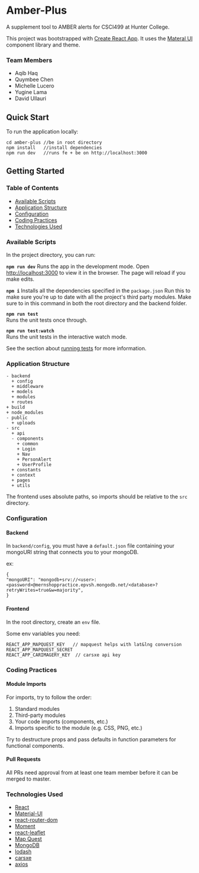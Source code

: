 
# Amber-Plus

A supplement tool to AMBER alerts for CSCI499 at Hunter College.

This project was bootstrapped with [Create React App](https://github.com/facebook/create-react-app). It uses the [Materal UI](https://material-ui.com/) component library and theme.


### Team Members
- Aqib Haq
- Quymbee Chen
- Michelle Lucero
- Yugine Lama
- David Ullauri

  
## Quick Start

To run the application locally:
```
cd amber-plus //be in root directory
npm install   //install dependencies
npm run dev   //runs fe + be on http://localhost:3000
```

## Getting  Started

### Table of Contents
- [Available Scripts](#Available-Scripts)
- [Application Structure](#Application-Structure)
- [Configuration](#Configuration)
- [Coding Practices](#Coding-Practices)
- [Technologies Used](#Technologies-Used)

### Available Scripts

In the project directory, you can run:
  
**`npm run dev`**
Runs the app in the development mode.
Open [http://localhost:3000](http://localhost:3000) to view it in the browser.
The page will reload if you make edits.
  
  **`npm i`**
Installs all the dependencies specified in the `package.json`
Run this to make sure you're up to date with all the project's third party modules.
Make sure to in this command in both the root directory and the backend folder.

**`npm run test`**  
Runs the unit tests once through.

**`npm run test:watch`**  
Runs the unit tests in the interactive watch mode.

See the section about  [running tests](https://facebook.github.io/create-react-app/docs/running-tests)  for more information.

### Application Structure
```
- backend
  + config
  + middleware
  + models
  + modules
  + routes 
+ build
+ node_modules
- public
  + uploads
- src
  + api
  - components
    + common
    + Login
    + Nav
    + PersonAlert
    + UserProfile
  + constants
  + context
  + pages
  + utils
```
The frontend uses absolute paths, so imports should be relative to the  `src`  directory.

### Configuration

#### Backend

In `backend/config`, you must have a `default.json` file containing your mongoURI string that connects you to your mongoDB.

ex: 
```
{
"mongoURI": "mongodb+srv://<user>:<password>@mernshoppractice.epvsh.mongodb.net/<database>?retryWrites=true&w=majority",
}
```

#### Frontend
In the root directory, create an `env` file.

Some env variables you need:
```
REACT_APP_MAPQUEST_KEY   // mapquest helps with lat&lng conversion
REACT_APP_MAPQUEST_SECRET  
REACT_APP_CARIMAGERY_KEY  // carsxe api key
```
### Coding Practices

#### Module Imports
For imports, try to follow the order:

1.  Standard modules
2.  Third-party modules
3.  Your code imports (components, etc.)
4.  Imports specific to the module (e.g. CSS, PNG, etc.)

Try to destructure props and pass defaults in function parameters for functional components.

#### Pull Requests
All PRs need approval from at least one team member before it can be merged to master.


### Technologies Used
- [React](https://reactjs.org/)
- [Material-UI](https://material-ui.com/)
- [react-router-dom](https://reactrouter.com/web/guides/quick-start)
- [Moment](https://momentjs.com/)
- [react-leaflet](https://react-leaflet.js.org/)
- [Map Quest](https://developer.mapquest.com/)
- [MongoDB](https://www.mongodb.com/1)
- [lodash](https://lodash.com/)
- [carsxe](https://api.carsxe.com/docs)
- [axios](https://www.npmjs.com/package/axios)
